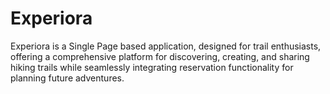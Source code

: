 # Experiora

Experiora is a Single Page based application, designed for trail enthusiasts, offering a comprehensive platform for discovering, creating, and sharing hiking trails while seamlessly integrating reservation functionality for planning future adventures.